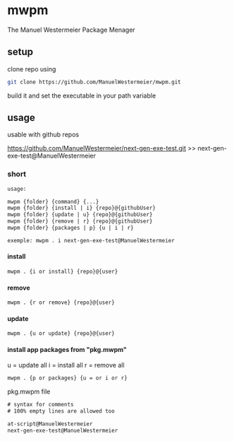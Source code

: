 # mwpm

The Manuel Westermeier Package Menager

## setup

clone repo using 

```bash
git clone https://github.com/ManuelWestermeier/mwpm.git 
```

build it and set the executable in your path variable

## usage

usable with github repos

https://github.com/ManuelWestermeier/next-gen-exe-test.git >> next-gen-exe-test@ManuelWestermeier

### short

```txt
usage:

mwpm {folder} {command} {...}
mwpm {folder} {install | i} {repo}@{githubUser}
mwpm {folder} {update | u} {repo}@{githubUser}
mwpm {folder} {remove | r} {repo}@{githubUser}
mwpm {folder} {packages | p} {u | i | r}

exemple: mwpm . i next-gen-exe-test@ManuelWestermeier
```

#### install

```bash
mwpm . {i or install} {repo}@{user}
```

#### remove

```bash
mwpm . {r or remove} {repo}@{user}
```

#### update

```bash
mwpm . {u or update} {repo}@{user}
```

#### install app packages from "pkg.mwpm"

u = update all
i = install all
r = remove all

```bash
mwpm . {p or packages} {u = or i or r}
```

pkg.mwpm file
```txt
# syntax for comments
# 100% empty lines are allowed too

at-script@ManuelWestermeier
next-gen-exe-test@ManuelWestermeier
```
